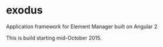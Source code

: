 # exodus
Application framework for Element Manager built on Angular 2

This is build starting mid-October 2015.
